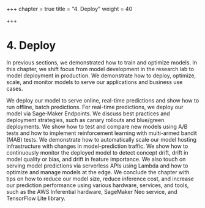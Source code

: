 +++
chapter = true
title = "4. Deploy"
weight = 40

+++
# 4. Deploy

In previous sections, we demonstrated how to train and optimize models. In this chapter, we shift focus from model development in the research lab to model deployment in production. We demonstrate how to deploy, optimize, scale, and monitor models to serve our applications and business use cases.

We deploy our model to serve online, real-time predictions and show how to run offline, batch predictions. For real-time predictions, we deploy our model via Sage‐Maker Endpoints. We discuss best practices and deployment strategies, such as canary rollouts and blue/green deployments. We show how to test and compare new models using A/B tests and how to implement reinforcement learning with multi-armed bandit (MAB) tests. We demonstrate how to automatically scale our model hosting infrastructure with changes in model-prediction traffic. We show how to continuously monitor the deployed model to detect concept drift, drift in model quality or bias, and drift in feature importance. We also touch on serving model predictions via serverless APIs using Lambda and how to optimize and manage models at the edge. We conclude the chapter with tips on how to reduce our model size, reduce inference cost, and increase our prediction performance using various hardware, services, and tools, such as the AWS Inferential hardware, SageMaker Neo service, and TensorFlow Lite library.